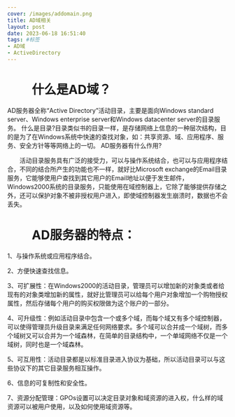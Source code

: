 ```yaml
---
cover: /images/addomain.png
title: AD域相关
layout: post
date: 2023-06-18 16:51:40
tags: #标签
- AD域
- ActiveDirectory
---
```

　　什么是AD域？
===
AD服务器全称“Active Directory”活动目录，主要是面向Windows standard server、Windows enterprise server和Windows datacenter server的目录服务。
什么是目录?目录类似书的目录一样，是存储网络上信息的一种层次结构，目的是为了在Windows系统中快速的查找对象，如：共享资源、域、应用程序、服务、安全方针等等网络上的一切。
AD服务器有什么作用?

　　活动目录服务具有广泛的接受力，可以与操作系统结合，也可以与应用程序结合，不同的结合所产生的功能也不一样，就好比Microsoft exchange的Email目录服务，它能够使用户查找到其它用户的Email地址以便于发生邮件，Windows2000系统的目录服务，只能使用在域控制器上，它除了能够提供存储之外，还可以保护对象不被非授权用户进入，即使域控制器发生崩溃时，数据也不会丢失。

　　AD服务器的特点：
===
1、与操作系统或应用程序结合。

2、方便快速查找信息。

3、可扩展性：在Windows2000的活动目录，管理员可以增加新的对象类或者给现有的对象类增加新的属性，就好比管理员可以给每个用户对象增加一个购物授权属性，然后存储每个用户的购买权限做为这个账户的一部分。

4、可升级性：例如活动目录中包含一个或多个域，而每个域又有多个域控制器，可以使得管理员升级目录来满足任何网络要求。多个域可以合并成一个域树，而多个域树又可以合并为一个域森林，在简单的目录结构中，一个单域网络不仅是一个域树，同时也是一个域森林。

5、可互用性：活动目录都是以标准目录进入协议为基础，所以活动目录可以与这些协议下的其它目录服务相互操作。

6、信息的可复制性和安全性。

7、资源分配管理：GPOs设置可以决定目录对象和域资源的进入权，什么样的域资源可以被用户使用，以及如何使用域资源等。

